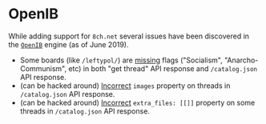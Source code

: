 # OpenIB

While adding support for `8ch.net` several issues have been discovered in the [`OpenIB`](https://github.com/OpenIB/OpenIB/) engine (as of June 2019).

* Some boards (like `/leftypol/`) are [missing](https://github.com/OpenIB/OpenIB/issues/297) flags ("Socialism", "Anarcho-Communism", etc) in both "get thread" API response and `/catalog.json` API response.
* (can be hacked around) [Incorrect](https://github.com/OpenIB/OpenIB/issues/295) `images` property on threads in `/catalog.json` API response.
* (can be hacked around) [Incorrect](https://github.com/OpenIB/OpenIB/issues/298) `extra_files: [[]]` property on some threads in `/catalog.json` API response.